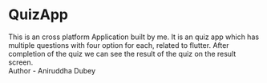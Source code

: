 # QuizApp
This is an cross platform Application built by me. It is an quiz app which has multiple questions with four option for each, related to flutter. After completion of the quiz we can see the result of the quiz on the result screen.
<br>
Author - Aniruddha Dubey
